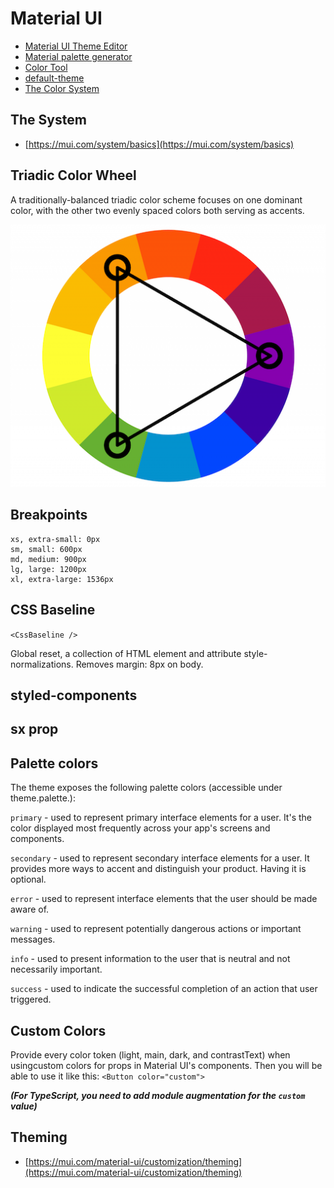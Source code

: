 # Material UI
* [Material UI Theme Editor](https://bareynol.github.io/mui-theme-creator/)
* [Material palette generator](https://material.io/inline-tools/color/)
* [Color Tool](https://m2.material.io/resources/color)
* [default-theme](https://mui.com/material-ui/customization/default-theme/)
* [The Color System](https://m2.material.io/design/color/the-color-system.html)

## The System
* [https://mui.com/system/basics](https://mui.com/system/basics)

## Triadic Color Wheel
A traditionally-balanced triadic color scheme focuses on one dominant color, with the other two evenly spaced colors both serving as accents.

![Triadic Color Wheel](triadic-color-wheel.png)

## Breakpoints
```
xs, extra-small: 0px
sm, small: 600px
md, medium: 900px
lg, large: 1200px
xl, extra-large: 1536px
```
## CSS Baseline
```<CssBaseline />```

Global reset, a collection of HTML element and attribute style-normalizations. Removes margin: 8px on body.



## styled-components

## sx prop

## Palette colors
The theme exposes the following palette colors (accessible under theme.palette.):

```primary``` - used to represent primary interface elements for a user. It's the color displayed most frequently across your app's screens and components.

```secondary``` - used to represent secondary interface elements for a user. It provides more ways to accent and distinguish your product. Having it is optional.

```error``` - used to represent interface elements that the user should be made aware of.

```warning``` - used to represent potentially dangerous actions or important messages.

```info``` - used to present information to the user that is neutral and not necessarily important.

```success``` - used to indicate the successful completion of an action that user triggered.

## Custom Colors
Provide every color token (light, main, dark, and contrastText) when usingcustom colors for props in Material UI's components. Then you will be able to use it like this: ```<Button color="custom">```

***(For TypeScript, you need to add module augmentation for the `custom` value)***
     

## Theming
* [https://mui.com/material-ui/customization/theming](https://mui.com/material-ui/customization/theming)

